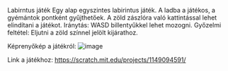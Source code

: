 Labirntus játék
Egy alap egyszintes labirintus játék.
A ladba a játékos, a gyémántok pontként gyűjthetőek.
A zöld zászlóra való kattintással lehet elindítani a játékot.
Iránytás: WASD billentyűkkel lehet mozogni.
Győzelmi feltétel: Eljutni a zöld színnel jelölt kijárathoz.

Képrenyőkép a játékról:
![image](https://github.com/user-attachments/assets/3a69ea1e-5ee6-4fbf-bdc7-77f889d193f8)


Link a játékhoz: https://scratch.mit.edu/projects/1149094591/
